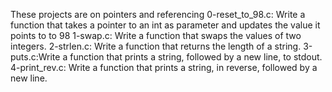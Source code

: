 These projects are on pointers and referencing
0-reset_to_98.c: Write a function that takes a pointer to an int as parameter and updates the value it points to to 98
1-swap.c: Write a function that swaps the values of two integers.
2-strlen.c: Write a function that returns the length of a string.
3-puts.c:Write a function that prints a string, followed by a new line, to stdout.
4-print_rev.c: Write a function that prints a string, in reverse, followed by a new line.